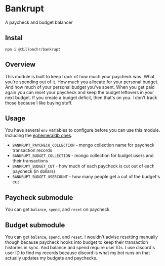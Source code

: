 # Bankrupt
A paycheck and budget balancer

## Instal
`npm i @dillonchr/bankrupt`

## Overview
This module is built to keep track of how much your paycheck was. What you're spending out of it. How much you allocate for your personal budget. And how much of your personal budget you've spent. When you get paid again you can reset your paycheck and keep the budget leftovers in your next budget. If you create a budget deficit, then that's on you. I don't track those because I like buying stuff.

## Usage
You have several `env` variables to configure before you can use this module. Including the [ephemeraldb ones](https://github.com/dillonchr/ephemeraldb).
 * `BANKRUPT_PAYCHECK_COLLECTION` - mongo collection name for paycheck transaction records
 * `BANKRUPT_BUDGET_COLLECTION` - mongo collection for budget users and their transactions
 * `BANKRUPT_BUDGET_CUT` - how much of each paycheck is cut out of each paycheck (in dollars)
 * `BANKRUPT_BUDGET_USERCOUNT` - how many people get a cut of the budget's cut

 ## Paycheck submodule
 You can get `balance`, `spend`, and `reset` on paycheck.

 ## Budget submodule
 You can get `balance`, `spend`, and `reset`. I wouldn't advise resetting manually though because paycheck hooks into budget to keep their transaction histories in sync. And balance and spend require user IDs. I use discord's user ID to find my records because discord is what my bot runs on that actually updates my budgets and paychecks.
 